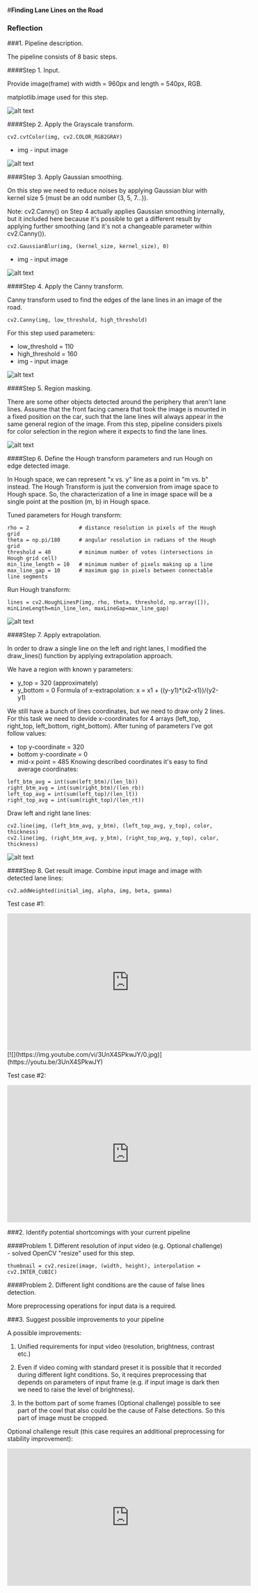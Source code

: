 #**Finding Lane Lines on the Road** 

[image1]: ./examples/01_input.jpg "Input image"
[image2]: ./examples/02_grayscale.jpg "Grayscale image"
[image3]: ./examples/03_gaussian_blur.jpg "Blured image"
[image4]: ./examples/04_canny.jpg "Canny image"
[image5]: ./examples/05_polygon_of_interest.jpg "Polygon of interest"
[image6]: ./examples/06_hough.jpg "Hough transform"
[image7]: ./examples/07_hough_extrapolate.jpg "Extrapolation"
[image8]: ./examples/08_output.jpg "Output image"

### Reflection

###1. Pipeline description.

The pipeline consists of 8 basic steps.

####Step 1. Input.

Provide image(frame) with width = 960px and length = 540px, RGB.

matplotlib.image used for this step.

![alt text][image1]

####Step 2. Apply the Grayscale transform.
<pre><code>cv2.cvtColor(img, cv2.COLOR_RGB2GRAY)</code></pre>
* img - input image

![alt text][image2]

####Step 3. Apply Gaussian smoothing.

On this step we need to reduce noises by applying Gaussian blur with kernel size 5 (must be an odd number (3, 5, 7...)).

Note: cv2.Canny() on Step 4 actually applies Gaussian smoothing internally, but it included here because it's possible to get a different result by applying further smoothing (and it's not a changeable parameter within cv2.Canny()).
<pre><code>cv2.GaussianBlur(img, (kernel_size, kernel_size), 0)</code></pre>
* img - input image

![alt text][image3]

####Step 4. Apply the Canny transform.

Canny transform used to find the edges of the lane lines in an image of the road.
<pre><code>cv2.Canny(img, low_threshold, high_threshold)</code></pre>
For this step used parameters:
* low_threshold = 110
* high_threshold = 160
* img - input image

![alt text][image4]

####Step 5. Region masking.

There are some other objects detected around the periphery that aren't lane lines. Assume that the front facing camera that took the image is mounted in a fixed position on the car, such that the lane lines will always appear in the same general region of the image.
From this step, pipeline considers pixels for color selection in the region where it expects to find the lane lines.

![alt text][image5]

####Step 6. Define the Hough transform parameters and run Hough on edge detected image.

In Hough space, we can represent "x vs. y" line as a point in "m vs. b" instead. The Hough Transform is just the conversion from image space to Hough space. So, the characterization of a line in image space will be a single point at the position (m, b) in Hough space.

Tuned parameters for Hough transform:
<pre><code>rho = 2                # distance resolution in pixels of the Hough grid
theta = np.pi/180      # angular resolution in radians of the Hough grid
threshold = 40         # minimum number of votes (intersections in Hough grid cell)
min_line_length = 10   # minimum number of pixels making up a line
max_line_gap = 10      # maximum gap in pixels between connectable line segments
</code></pre>

Run Hough transform:
<pre><code>lines = cv2.HoughLinesP(img, rho, theta, threshold, np.array([]), minLineLength=min_line_len, maxLineGap=max_line_gap)
</code></pre>

![alt text][image6]

####Step 7. Apply extrapolation.

In order to draw a single line on the left and right lanes, I modified the draw_lines() function by applying extrapolation approach.

We have a region with known y parameters:
* y_top = 320 (approximately)
* y_bottom = 0
Formula of x-extrapolation: x = x1 + ((y-y1)*(x2-x1))/(y2-y1)

We still have a bunch of lines coordinates, but we need to draw only 2 lines. For this task we need to devide x-coordinates for 4 arrays (left_top, right_top, left_bottom, right_bottom). After tuning of parameters I've got follow values: 
* top y-coordinate = 320
* bottom y-coordinate = 0 
* mid-x point = 485
Knowing described coordinates it's easy to find average coordinates:
<pre><code>left_btm_avg = int(sum(left_btm)/(len_lb))
right_btm_avg = int(sum(right_btm)/(len_rb))
left_top_avg = int(sum(left_top)/(len_lt))
right_top_avg = int(sum(right_top)/(len_rt))</code></pre>

Draw left and right lane lines:
<pre><code>cv2.line(img, (left_btm_avg, y_btm), (left_top_avg, y_top), color, thickness)
cv2.line(img, (right_btm_avg, y_btm), (right_top_avg, y_top), color, thickness)</code></pre>

![alt text][image7]

####Step 8. Get result image.
Combine input image and image with detected lane lines:
<pre><code>cv2.addWeighted(initial_img, alpha, img, beta, gamma)</code></pre>

Test case #1:
<iframe width="560" height="315" src="https://www.youtube.com/embed/3UnX4SPkwJY" frameborder="0" allowfullscreen></iframe>
[![](https://img.youtube.com/vi/3UnX4SPkwJY/0.jpg)](https://youtu.be/3UnX4SPkwJY)

Test case #2:
<iframe width="560" height="315" src="https://www.youtube.com/embed/2dAZRNz1--w" frameborder="0" allowfullscreen></iframe>

###2. Identify potential shortcomings with your current pipeline

####Problem 1. Different resolution of input video (e.g. Optional challenge) - solved
OpenCV "resize" used for this step.
<pre><code>thumbnail = cv2.resize(image, (width, height), interpolation = cv2.INTER_CUBIC)</code></pre>

####Problem 2. Different light conditions are the cause of false lines detection.

More preprocessing operations for input data is a required.


###3. Suggest possible improvements to your pipeline

A possible improvements:

1. Unified requirements for input video (resolution, brightness, contrast etc.)

2. Even if video coming with standard preset it is possible that it recorded during different light conditions. So, it requires preprocessing that depends on parameters of input frame (e.g. if input image is dark then we need to raise the level of brightness).

3. In the bottom part of some frames (Optional challenge) possible to see part of the cowl that also could be the cause of False detections. So this part of image must be cropped.

Optional challenge result (this case requires an additional preprocessing for stability improvement):
<iframe width="560" height="315" src="https://www.youtube.com/embed/dg7BHswQIw4" frameborder="0" allowfullscreen></iframe>

